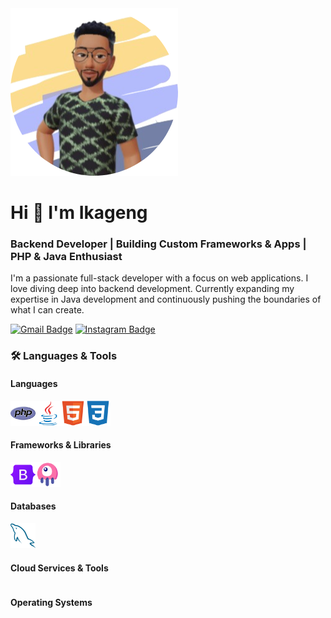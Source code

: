 <img src="Avatar.png"/>

#  Hi 👋 I'm Ikageng
### Backend Developer | Building Custom Frameworks & Apps | PHP & Java Enthusiast
I'm a passionate full-stack developer with a focus on web applications. I love diving deep into backend development. Currently expanding my expertise in Java development and continuously pushing the boundaries of what I can create.


[![Gmail Badge](https://img.shields.io/badge/-ikageng-c14438?style=flat&logo=Gmail&logoColor=white&link=mailto:tladiomphile@gmail.com)](mailto:tladiomphile@gmail.com)
[![Instagram Badge](https://img.shields.io/badge/-@ikageng.sa-blue?style=flat&logo=instagram&logoColor=white&link=https://instagram.com/ikageng.sa/)](https://instagram.com/ikageng.sa)


 
 
### 🛠️ Languages & Tools

#### Languages
<div style="display: flex; flex-direction: row;">
  <span><img src="https://github.com/devicons/devicon/blob/master/icons/php/php-original.svg" title="PHP"  alt="PHP" width="40" height="40"/></span>
  <span><img src="https://github.com/devicons/devicon/blob/master/icons/java/java-original.svg" title="Java"  alt="Java" width="40" height="40"/></span>
  <span><img src="https://github.com/devicons/devicon/blob/master/icons/html5/html5-original.svg" title="HTML5" alt="HTML" width="40" height="40"/></span>
  <span><img src="https://github.com/devicons/devicon/blob/master/icons/css3/css3-plain.svg" title="CSS3" alt="CSS" width="40" height="40"/></span>
</div>

#### Frameworks & Libraries 

<div style="display: flex; flex-direction: row;> <span><img src="https://github.com/devicons/devicon/blob/master/icons/laravel/laravel-original.svg" title="Laravel"  alt="Laravel" width="40" height="40"/></span>
 <span><img src="https://github.com/devicons/devicon/blob/master/icons/bootstrap/bootstrap-original.svg" title="Bootstrap"  alt="Bootstrap" width="40" height="40"/></span>
 <span><img src="https://github.com/devicons/devicon/blob/master/icons/livewire/livewire-original.svg" title="Livewire"  alt="Livewire" width="40" height="40"/></span>
</div>

#### Databases
<div style="display: flex; flex-direction: row;>
<span><img src="https://github.com/devicons/devicon/blob/master/icons/azuresqldatabase/azuresqldatabase-original.svg" title="Azure SQL"  alt="Azure SQL" width="40" height="40"/></span>
  <span><img src="https://github.com/devicons/devicon/blob/master/icons/mysql/mysql-original.svg" title="MySQL"  alt="MySQL" width="40" height="40"/></span>
</div>

#### Cloud Services & Tools
<div style="display: flex; flex-direction: row;>
  <span><img src="https://github.com/devicons/devicon/blob/master/icons/azure/azure-original.svg" title="Azure"  alt="Azure" width="40" height="40"/></span>
</div>

#### Operating Systems
<div style="display: flex; flex-direction: row;>
  <span><img src="https://github.com/devicons/devicon/blob/master/icons/linux/linux-original.svg" title="Linux"  alt="Linux" width="40" height="40"/></span>
</div>
